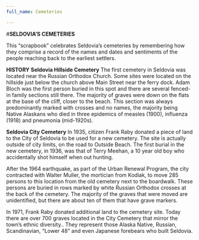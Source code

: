 ```yaml
---
full_name: Cemeteries

---
```

 
#**SELDOVIA’S CEMETERIES**

This “scrapbook” celebrates Seldovia’s cemeteries by remembering how they comprise a record of the names and dates and sentiments of the people reaching back to the earliest settlers.  

**HISTORY**
**Seldovia Hillside Cemetery**
The first cemetery in Seldovia was located near the Russian Orthodox Church. Some sites were located on the hillside just below the church above Main Street near the ferry dock.  Adam Bloch was the first person buried in this spot and there are several fenced-in family sections still there.
The majority of graves were down on the flats at the base of the cliff, closer to the beach.  This section was always predominantly marked with crosses and no names, the majority being Native Alaskans who died in three epidemics of measles (1900), influenza (1918) and pneumonia (mid-1920s). 

**Seldovia City Cemetery**
In 1935, citizen Frank Raby donated a piece of land to the City of Seldovia to be used for a new cemetery. The site is actually outside of city limits, on the road to Outside Beach.  The first burial in the new cemetery, in 1936, was that of Terry Meehan, a 10 year old boy who accidentally shot himself when out hunting.

After the 1964 earthquake, as part of the Urban Renewal Program, the city contracted with Walter Muller, the mortician from Kodiak, to move 285 persons to this location from the old cemetery next to the boardwalk. These persons are buried in rows marked by white Russian Orthodox crosses at the back of the cemetery. The majority of the graves that were moved are unidentified, but there are about ten of them that have grave markers.

In 1971, Frank Raby donated additional land to the cemetery site.  Today there are over 700 graves located in the City Cemetery that mirror the town’s ethnic diversity..  They represent those Alaska Native, Russian, Scandinavian, “Lower 48” and even Japanese forebears who built Seldovia.
